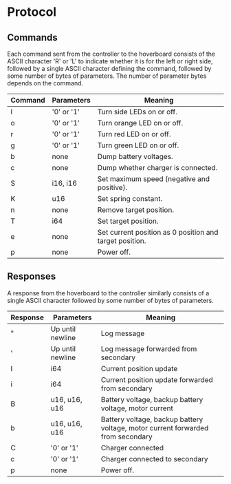 # Protocol

## Commands

Each command sent from the controller to the hoverboard consists of the ASCII character 'R' or 'L'
to indicate whether it is for the left or right side, followed by a single ASCII character defining
the command, followed by some number of bytes of parameters. The number of parameter bytes depends
on the command.

| Command | Parameters | Meaning                                                 |
| ------- | ---------- | ------------------------------------------------------- |
| l       | '0' or '1' | Turn side LEDs on or off.                               |
| o       | '0' or '1' | Turn orange LED on or off.                              |
| r       | '0' or '1' | Turn red LED on or off.                                 |
| g       | '0' or '1' | Turn green LED on or off.                               |
| b       | none       | Dump battery voltages.                                  |
| c       | none       | Dump whether charger is connected.                      |
| S       | i16, i16   | Set maximum speed (negative and positive).              |
| K       | u16        | Set spring constant.                                    |
| n       | none       | Remove target position.                                 |
| T       | i64        | Set target position.                                    |
| e       | none       | Set current position as 0 position and target position. |
| p       | none       | Power off.                                              |

## Responses

A response from the hoverboard to the controller similarly consists of a single ASCII character
followed by some number of bytes of parameters.

| Response | Parameters       | Meaning                                                                         |
| -------- | ---------------- | ------------------------------------------------------------------------------- |
| "        | Up until newline | Log message                                                                     |
| '        | Up until newline | Log message forwarded from secondary                                            |
| I        | i64              | Current position update                                                         |
| i        | i64              | Current position update forwarded from secondary                                |
| B        | u16, u16, u16    | Battery voltage, backup battery voltage, motor current                          |
| b        | u16, u16, u16    | Battery voltage, backup battery voltage, motor current forwarded from secondary |
| C        | '0' or '1'       | Charger connected                                                               |
| c        | '0' or '1'       | Charger connected to secondary                                                  |
| p        | none             | Power off.                                                                      |
